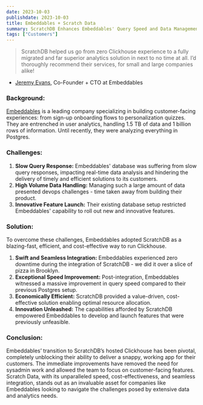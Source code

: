 ```yaml
---
date: 2023-10-03
publishdate: 2023-10-03
title: Embeddables + Scratch Data
summary: ScratchDB Enhances Embeddables' Query Speed and Data Management
tags: ["Customers"]
---
```


> ScratchDB helped us go from zero Clickhouse experience to a fully migrated and far superior analytics solution in next to no time at all. I’d thoroughly recommend their services, for small and large companies alike!

- [Jeremy Evans](https://www.linkedin.com/in/jeremynevans/), Co-Founder + CTO at Embeddables

### Background:

[Embeddables](https://www.embeddables.com/) is a leading company specializing in building customer-facing experiences: from sign-up onboarding flows to personalization quizzes. They are entrenched in user analytics, handling 1.5 TB of data and 1 billion rows of information. Until recently, they were analyzing everything in Postgres.

### Challenges:

1. **Slow Query Response:** Embeddables' database was suffering from slow query responses, impacting real-time data analysis and hindering the delivery of timely and efficient solutions to its customers.
2. **High Volume Data Handling:** Managing such a large amount of data presented devops challenges - time taken away from building their product.
3. **Innovative Feature Launch:** Their existing database setup restricted Embeddables' capability to roll out new and innovative features.

### Solution:

To overcome these challenges, Embeddables adopted ScratchDB as a blazing-fast, efficient, and cost-effective way to run Clickhouse.

1. **Swift and Seamless Integration:** Embeddables experienced zero downtime during the integration of ScratchDB - we did it over a slice of pizza in Brooklyn.
2. **Exceptional Speed Improvement:** Post-integration, Embeddables witnessed a massive improvement in query speed compared to their previous Postgres setup.
3. **Economically Efficient:** ScratchDB provided a value-driven, cost-effective solution enabling optimal resource allocation.
4. **Innovation Unleashed:** The capabilities afforded by ScratchDB empowered Embeddables to develop and launch features that were previously unfeasible.

### Conclusion:

Embeddables’ transition to ScratchDB’s hosted Clickhouse has been pivotal, completely unblocking their ability to deliver a snappy, working app for their customers. The immediate improvements have removed the need for sysadmin work and allowed the team to focus on customer-facing features. Scratch Data, with its unparalleled speed, cost-effectiveness, and seamless integration, stands out as an invaluable asset for companies like Embeddables looking to navigate the challenges posed by extensive data and analytics needs.

